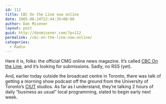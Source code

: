 ```yaml
---
id: 112
title: CBC On the Line now online
date: 2005-08-24T22:44:35+00:00
author: Dan Misener
layout: post
guid: http://danmisener.com/?p=112
permalink: /cbc-on-the-line-now-online/
categories:
  - Radio
---
```

Here it is, folks: the official CMG online news magazine. It&#8217;s called [CBC On the Line](http://cbcontheline.ca/), and it&#8217;s looking for submissions. Sadly, no RSS (yet).

And, earlier today outside the broadcast centre in Toronto, there was talk of getting a morning show podcast off the ground from the University of Toronto&#8217;s [CIUT](http://www.ciut.fm/) studios. As far as I understand, they&#8217;re talking 2 hours of daily &#8220;business as usual&#8221; local programming, slated to begin early next week.